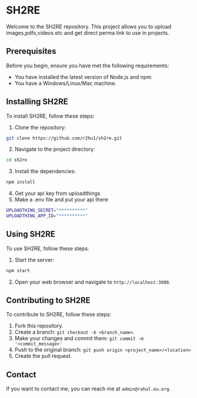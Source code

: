 # SH2RE

Welcome to the SH2RE repository. This project allows you to upload images,pdfs,videos etc and get direct perma link to use in projects.

## Prerequisites

Before you begin, ensure you have met the following requirements:

- You have installed the latest version of Node.js and npm.
- You have a Windows/Linux/Mac machine.

## Installing SH2RE

To install SH2RE, follow these steps:

1. Clone the repository:
```bash
git clone https://github.com/r2hu1/sh2re.git
```
2. Navigate to the project directory:
```bash
cd sh2re
```
3. Install the dependencies:
```bash
npm install
```
4. Get your api key from uploadthings
5. Make a .env file and put your api there
```bash
UPLOADTHING_SECRET="**********"
UPLOADTHING_APP_ID="**********"
```
## Using SH2RE

To use SH2RE, follow these steps:

1. Start the server:
```bash
npm start
```
2. Open your web browser and navigate to `http://localhost:3000`.

## Contributing to SH2RE

To contribute to SH2RE, follow these steps:

1. Fork this repository.
2. Create a branch: `git checkout -b <branch_name>`.
3. Make your changes and commit them: `git commit -m '<commit_message>'`
4. Push to the original branch: `git push origin <project_name>/<location>`
5. Create the pull request.

## Contact

If you want to contact me, you can reach me at `admin@rahul.eu.org`.
